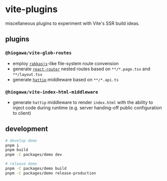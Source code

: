 # vite-plugins

miscellaneous plugins to experiment with Vite's SSR build ideas.

## plugins

### `@hiogawa/vite-glob-routes`

- employ [`rakkasjs`](https://github.com/rakkasjs/rakkasjs)-like file-system route convension
- generate [`react-router`](https://github.com/remix-run/react-router) nested routes based on `**/*.page.tsx` and `**/layout.tsx`
- generate [`hattip`](https://github.com/hattipjs/hattip) middleware based on `**/*.api.ts`

### `@hiogawa/vite-index-html-middleware`

- generate `hattip` middleware to render `index.html` with the ability to inject code during runtime (e.g. server handing-off public configuration to client)

## development

```sh
# develop demo
pnpm i
pnpm build
pnpm -C packages/demo dev

# release demo
pnpm -C packages/demo build
pnpm -C packages/demo release-production
```
